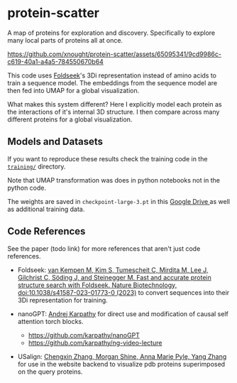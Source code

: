 # protein-scatter

A map of proteins for exploration and discovery. Specifically to explore many local parts of proteins all at once. 

https://github.com/xnought/protein-scatter/assets/65095341/9cd9986c-c619-40a1-a4a5-784550670b64



This code uses [Foldseek](https://github.com/steineggerlab/foldseek)'s 3Di representation instead of amino acids to train a sequence model. The embeddings from the sequence model are then fed into UMAP for a global visualization.

What makes this system different? Here I explicitly model each protein as the interactions of it's internal 3D structure. I then compare across many different proteins for a global visualization.

## Models and Datasets

If you want to reproduce these results check the training code in the [`training/`](./training/) directory.

Note that UMAP transformation was does in python notebooks not in the python code.

The weights are saved in `checkpoint-large-3.pt` in this [ Google Drive ](https://drive.google.com/drive/folders/1FerixS81_qof0QD-k-0PN3kUSt8oBWLK?usp=sharing) as well as additional training data.

## Code References

See the paper (todo link) for more references that aren't just code references.

- Foldseek: [van Kempen M, Kim S, Tumescheit C, Mirdita M, Lee J, Gilchrist C, Söding J, and Steinegger M. Fast and accurate protein structure search with Foldseek. Nature Biotechnology, doi:10.1038/s41587-023-01773-0 (2023)](https://www.nature.com/articles/s41587-023-01773-0) to convert sequences into their 3Di representation for training.

- nanoGPT: [Andrej Karpathy](https://github.com/karpathy) for direct use and modification of causal self attention torch blocks.
	- https://github.com/karpathy/nanoGPT
 	- https://github.com/karpathy/ng-video-lecture

- USalign: [Chengxin Zhang, Morgan Shine, Anna Marie Pyle, Yang Zhang](https://github.com/pylelab/USalign) for use in the website backend to visualize pdb proteins superimposed on the query proteins.

